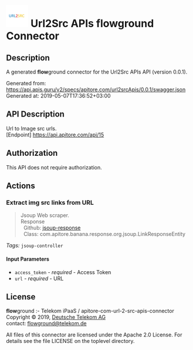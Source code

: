 # ![LOGO](logo.png) Url2Src APIs **flow**ground Connector

## Description

A generated **flow**ground connector for the Url2Src APIs API (version 0.0.1).

Generated from: https://api.apis.guru/v2/specs/apitore.com/url2srcApis/0.0.1/swagger.json<br/>
Generated at: 2019-05-07T17:36:52+03:00

## API Description

Url to Image src urls.<BR />[Endpoint] https://api.apitore.com/api/15

## Authorization

This API does not require authorization.

## Actions

### Extract img src links from URL

> Jsoup Web scraper.<BR />Response<BR />&nbsp; Github: <a href="https://github.com/keigohtr/apitore-response-parent/tree/master/jsoup-response">jsoup-response</a><BR />&nbsp; Class: com.apitore.banana.response.org.jsoup.LinkResponseEntity<BR />

*Tags:* `jsoup-controller`

#### Input Parameters
* `access_token` - _required_ - Access Token
* `url` - _required_ - URL

## License

**flow**ground :- Telekom iPaaS / apitore-com-url-2-src-apis-connector<br/>
Copyright © 2019, [Deutsche Telekom AG](https://www.telekom.de)<br/>
contact: flowground@telekom.de

All files of this connector are licensed under the Apache 2.0 License. For details
see the file LICENSE on the toplevel directory.
